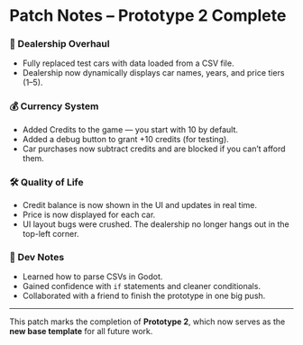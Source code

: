 # Patch Notes – Prototype 2 Complete

### 🚗 Dealership Overhaul
- Fully replaced test cars with data loaded from a CSV file.
- Dealership now dynamically displays car names, years, and price tiers (1–5).

### 💰 Currency System
- Added Credits to the game — you start with 10 by default.
- Added a debug button to grant +10 credits (for testing).
- Car purchases now subtract credits and are blocked if you can’t afford them.

### 🛠 Quality of Life
- Credit balance is now shown in the UI and updates in real time.
- Price is now displayed for each car.
- UI layout bugs were crushed. The dealership no longer hangs out in the top-left corner.

### 🧠 Dev Notes
- Learned how to parse CSVs in Godot.
- Gained confidence with `if` statements and cleaner conditionals.
- Collaborated with a friend to finish the prototype in one big push.

---

This patch marks the completion of **Prototype 2**, which now serves as the **new base template** for all future work.
